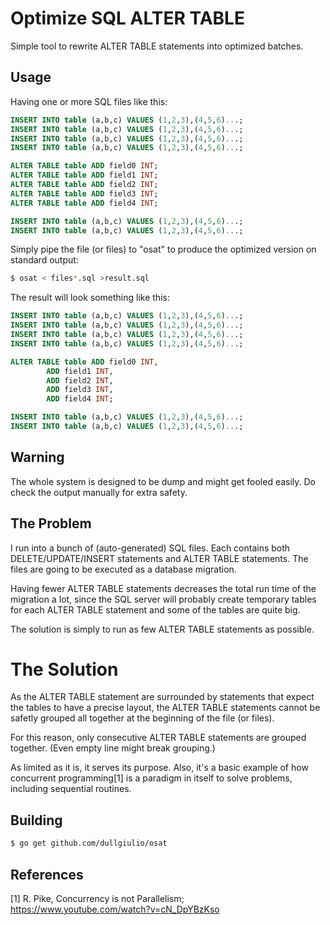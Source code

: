 # Optimize SQL ALTER TABLE

Simple tool to rewrite ALTER TABLE statements into optimized batches.

## Usage

Having one or more SQL files like this:
```sql
INSERT INTO table (a,b,c) VALUES (1,2,3),(4,5,6)...;
INSERT INTO table (a,b,c) VALUES (1,2,3),(4,5,6)...;
INSERT INTO table (a,b,c) VALUES (1,2,3),(4,5,6)...;
INSERT INTO table (a,b,c) VALUES (1,2,3),(4,5,6)...;

ALTER TABLE table ADD field0 INT;
ALTER TABLE table ADD field1 INT;
ALTER TABLE table ADD field2 INT;
ALTER TABLE table ADD field3 INT;
ALTER TABLE table ADD field4 INT;

INSERT INTO table (a,b,c) VALUES (1,2,3),(4,5,6)...;
INSERT INTO table (a,b,c) VALUES (1,2,3),(4,5,6)...;
```

Simply pipe the file (or files) to "osat" to produce the optimized version on standard
output:

```sh
$ osat < files*.sql >result.sql
```

The result will look something like this:
```sql
INSERT INTO table (a,b,c) VALUES (1,2,3),(4,5,6)...;
INSERT INTO table (a,b,c) VALUES (1,2,3),(4,5,6)...;
INSERT INTO table (a,b,c) VALUES (1,2,3),(4,5,6)...;
INSERT INTO table (a,b,c) VALUES (1,2,3),(4,5,6)...;

ALTER TABLE table ADD field0 INT,
		ADD field1 INT,
		ADD field2 INT,
		ADD field3 INT,
		ADD field4 INT;

INSERT INTO table (a,b,c) VALUES (1,2,3),(4,5,6)...;
INSERT INTO table (a,b,c) VALUES (1,2,3),(4,5,6)...;
````

## Warning

The whole system is designed to be dump and might get fooled easily.  Do check the output
manually for extra safety.

## The Problem

I run into a bunch of (auto-generated) SQL files. Each contains both DELETE/UPDATE/INSERT
statements and ALTER TABLE statements.  The files are going to be executed as a database
migration.

Having fewer ALTER TABLE statements decreases the total run time of the migration a lot,
since the SQL server will probably create temporary tables for each ALTER TABLE statement
and some of the tables are quite big.

The solution is simply to run as few ALTER TABLE statements as possible.

# The Solution

As the ALTER TABLE statement are surrounded by statements that expect the tables to have
a precise layout, the ALTER TABLE statements cannot be safetly grouped all together at
the beginning of the file (or files).

For this reason, only consecutive ALTER TABLE statements are grouped together. (Even empty
line might break grouping.)

As limited as it is, it serves its purpose.  Also, it's a basic example of how concurrent
programming[1] is a paradigm in itself to solve problems, including sequential routines.

## Building

```sh
$ go get github.com/dullgiulio/osat
```

## References

[1] R. Pike, Concurrency is not Parallelism; https://www.youtube.com/watch?v=cN_DpYBzKso
